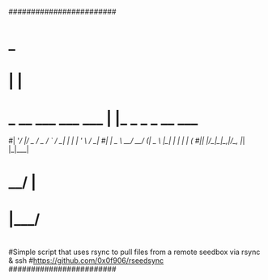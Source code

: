 ########################
#                        _                      
#                       | |                     
# _ __ ___  ___  ___  __| |___ _   _ _ __   ___ 
#| '__/ __|/ _ \/ _ \/ _` / __| | | | '_ \ / __|
#| |  \__ \  __/  __/ (_| \__ \ |_| | | | | (__ 
#|_|  |___/\___|\___|\__,_|___/\__, |_| |_|\___|
#                               __/ |           
#                              |___/            
#
#Simple script that uses rsync to pull files from a remote seedbox via rsync & ssh
#https://github.com/0x0f906/rseedsync
########################
